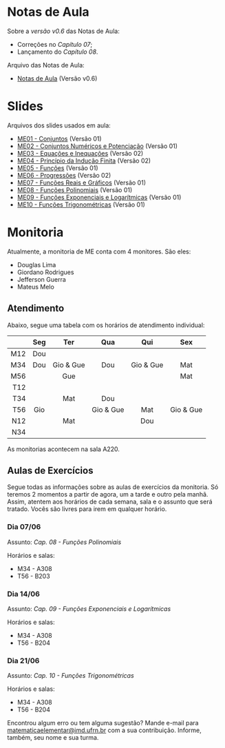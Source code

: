 # Notas de Aula

Sobre a *versão v0.6* das Notas de Aula:
- Correções no *Capítulo 07*;
- Lançamento do *Capítulo 08*.

Arquivo das Notas de Aula:
- [Notas de Aula](./notas-de-aula-v0.6.pdf) (Versão v0.6)


# Slides

Arquivos dos slides usados em aula:
- [ME01 - Conjuntos](./ME01%20-%20Conjuntos.pdf) (Versão 01)
- [ME02 - Conjuntos Numéricos e Potenciação](./ME02%20-%20Conjuntos%20Numéricos%20e%20Potenciação.pdf) (Versão 01)
- [ME03 - Equações e Inequações](./ME03%20-%20Equações%20e%20Inequações.pdf) (Versão 02)
- [ME04 - Princípio da Indução Finita](./ME04%20-%20Princípio%20da%20Indução%20Finita.pdf) (Versão 02)
- [ME05 - Funções](./ME05%20-%20Funções.pdf) (Versão 01)
- [ME06 - Progressões](./ME06%20-%20Progressões.pdf) (Versão 02)
- [ME07 - Funções Reais e Gráficos](./ME07%20-%20Funções%20Reais%20e%20Gráficos.pdf) (Versão 01)
- [ME08 - Funções Polinomiais](./ME08%20-%20Funções%20Polinomiais.pdf) (Versão 01)
- [ME09 - Funções Exponenciais e Logarítmicas](./ME09%20-%20Funções%20Exponenciais%20e%20Logarítmicas.pdf) (Versão 01)
- [ME10 - Funções Trigonométricas](ME10%20-%20Funções%20Trigonométricas.pdf) (Versão 01)


# Monitoria
Atualmente, a monitoria de ME conta com 4 monitores. São eles:
- Douglas Lima
- Giordano Rodrigues
- Jefferson Guerra
- Mateus Melo

## Atendimento

Abaixo, segue uma tabela com os horários de atendimento individual:

|     | Seg | Ter       | Qua       | Qui       | Sex       |
|---: |:---:|:---:      |:---:      |:---:      |:---:      |
| M12 | Dou |           |           |           |           |
| M34 | Dou | Gio & Gue | Dou       | Gio & Gue | Mat       |
| M56 |     | Gue       |           |           | Mat       |
| T12 |     |           |           |           |           |
| T34 |     | Mat       | Dou       |           |           |
| T56 | Gio |           | Gio & Gue | Mat       | Gio & Gue |
| N12 |     | Mat       |           | Dou       |           |
| N34 |     |           |           |           |           |

As monitorias acontecem na sala A220.

## Aulas de Exercícios
Segue todas as informações sobre as aulas de exercícios da monitoria. Só teremos 2 momentos a partir de agora, um a tarde e outro pela manhã. Assim, atentem aos horários de cada semana, sala e o assunto que será tratado. Vocês são livres para irem em qualquer horário.

### Dia 07/06
Assunto: *Cap. 08 - Funções Polinomiais*

Horários e salas:
- M34 - A308
- T56 - B203

### Dia 14/06
Assunto: *Cap. 09 - Funções Exponenciais e Logarítmicas*

Horários e salas:
- M34 - A308
- T56 - B204

### Dia 21/06
Assunto: *Cap. 10 - Funções Trigonométricas*

Horários e salas:
- M34 - A308
- T56 - B204

Encontrou algum erro ou tem alguma sugestão? Mande e-mail para [matematicaelementar@imd.ufrn.br](mailto:matematicaelementar@imd.ufrn.br) com a sua contribuição. Informe, também, seu nome e sua turma.
